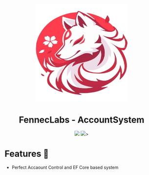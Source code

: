 <div align="center" id="madewithlua">
  <img
    src="icon.png"
    width="300"
    ,
    height="320"
  />
</div>
<h1 align="center">FennecLabs - AccountSystem</h1>

<p align="center">
    <a href="https://t.me/FennecLabs"><img src="https://img.shields.io/badge/Telegram-2CA5E0?style=for-the-badge&logo=telegram&logoColor=white"></a>
    <a><img src ="https://img.shields.io/badge/ASP.NET%20CORE-%23EE4C2C.svg?style=for-the-badge&logo=ASP.NETCore&logoColor=white" >></a>
</p>


# Features 🌟
- Perfect Accaount Control and  EF Core based system
